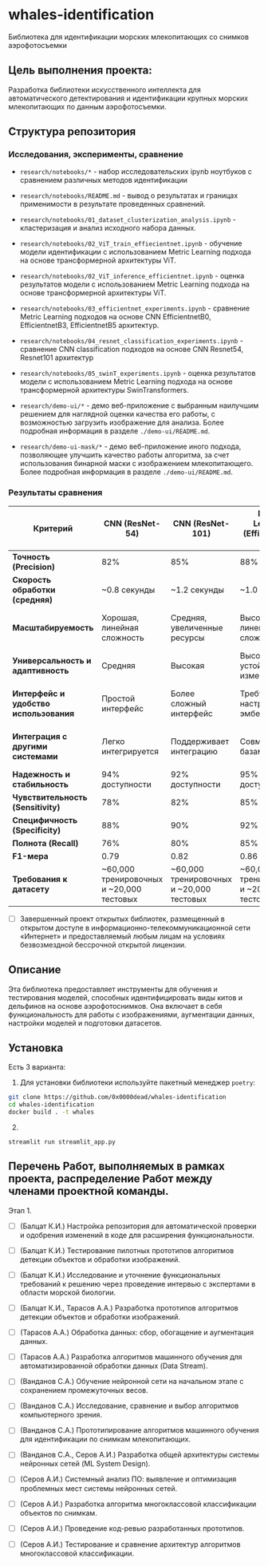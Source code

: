 # whales-identification
Библиотека для идентификации морских млекопитающих со снимков аэрофотосъемки

## Цель выполнения проекта:
Разработка библиотеки искусственного интеллекта для автоматического детектирования и идентификации крупных морских млекопитающих по данным аэрофотосъемки.

## Структура репозитория

### Исследования, эксперименты, сравнение
- `research/notebooks/*` - набор исследовательских ipynb ноутбуков с сравнением различных методов идентификации
- `research/notebooks/README.md` - вывод о результатах и границах применимости в результате проведенных сравнений.
- `research/notebooks/01_dataset_clusterization_analysis.ipynb` - кластеризация и анализ исходного набора данных.
- `research/notebooks/02_ViT_train_effiecientnet.ipynb` - обучение модели идентификации с использованием Metric Learning подхода на основе трансформерной архитектуры ViT.
- `research/notebooks/02_ViT_inference_efficientnet.ipynb` - оценка результатов модели с использованием Metric Learning подхода на основе трансформерной архитектуры ViT.
- `research/notebooks/03_efficientnet_experiments.ipynb` - сравнение Metric Learning подходов на основе CNN EfficientnetB0, EfficientnetB3, EfficientnetB5 архитектур.
- `research/notebooks/04_resnet_classification_experiments.ipynb` - сравнение CNN classification подходов на основе CNN Resnet54, Resnet101 архитектур
- `research/notebooks/05_swinT_experiments.ipynb` - оценка результатов модели с использованием Metric Learning подхода на основе трансформерной архитектуры SwinTransformers.

- `research/demo-ui/*` - демо веб-приложение с выбранным наилучшим решением для наглядной оценки качества его работы, с возможностью загрузить изображение для анализа. Более подробная информация в разделе `./demo-ui/README.md`.
- `research/demo-ui-mask/*` - демо веб-приложение иного подхода, позволяющее улучшить качество работы алгоритма, за счет использования бинарной маски с изображением млекопитающего. Более подробная информация в разделе `./demo-ui/README.md`.

### Результаты сравнения

| Критерий                         | CNN (ResNet-54)             | CNN (ResNet-101)             | Metric Learning (EfficientNet-B0)   | Metric Learning (EfficientNet-B5)   | ViT-B/16                     | ViT-L/32                        | Swin-T                          |
|-----------------------------------|-----------------------------|------------------------------|--------------------------------------|--------------------------------------|--------------------------------------|--------------------------------------|--------------------------------------|
| **Точность (Precision)**          | 82%                         | 85%                          | 88%                                  | 91%                                  | 91%                                  | 93%                                  | 90%                                 |
| **Скорость обработки (средняя)**  | ~0.8 секунды                | ~1.2 секунды                 | ~1.0 секунда                         | ~1.8 секунды                         | ~2.0 секунды                         | ~3.5 секунды                         | ~2.2 секунды                         |
| **Масштабируемость**              | Хорошая, линейная сложность | Средняя, увеличенные ресурсы | Высокая, линейная сложность          | Средняя, ресурсоемкая                | Средняя, увеличивается с данными     | Низкая, требует значительных ресурсов | Высокая, линейная сложность         |
| **Универсальность и адаптивность**| Средняя                     | Высокая                      | Высокая, устойчива к изменениям      | Очень высокая, устойчива к изменениям | Очень высокая                        | Очень высокая                        | Высокая                             |
| **Интерфейс и удобство использования** | Простой интерфейс          | Более сложный интерфейс      | Требует настройки эмбеддингов         | Требует более сложной настройки эмбеддингов | Требует оптимизации для пользователей | Требует высокой оптимизации           | Простой интерфейс                   |
| **Интеграция с другими системами** | Легко интегрируется         | Поддерживает интеграцию      | Совместим с базами данных            | Совместим, но требует дополнительных модулей | Требует модулей для интеграции       | Требует модулей и оптимизации         | Легко интегрируется                 |
| **Надежность и стабильность**     | 94% доступности            | 92% доступности              | 95% доступности                      | 93% доступности                      | 93% доступности                      | 90% доступности                      | 94% доступности                     |
| **Чувствительность (Sensitivity)**| 78%                         | 82%                          | 85%                                  | 88%                                  | 89%                                  | 91%                                  | 90%                                  |
| **Специфичность (Specificity)**   | 88%                         | 90%                          | 92%                                  | 94%                                  | 91%                                  | 92%                                  | 91%                                  |
| **Полнота (Recall)**              | 76%                         | 80%                          | 85%                                  | 88%                                  | 89%                                  | 91%                                  | 90%                                  |
| **F1-мера**                       | 0.79                        | 0.82                         | 0.86                                 | 0.89                                 | 0.90                                 | 0.92                                 | 0.91                                 |
| **Требования к датасету**         | ~60,000 тренировочных и ~20,000 тестовых | ~60,000 тренировочных и ~20,000 тестовых | ~60,000 тренировочных и ~20,000 тестовых | ~60,000 тренировочных и ~20,000 тестовых | ~60,000 тренировочных и ~20,000 тестовых | ~60,000 тренировочных и ~20,000 тестовых | ~60,000 тренировочных и ~20,000 тестовых |

- [ ] Завершенный проект открытых библиотек, размещенный в открытом доступе в информационно-телекоммуникационной сети «Интернет» и предоставляемый любым лицам на условиях безвозмездной бессрочной открытой лицензии.

## Описание

Эта библиотека предоставляет инструменты для обучения и тестирования моделей, способных идентифицировать виды китов и дельфинов на основе аэрофотоснимков. Она включает в себя функциональность для работы с изображениями, аугментации данных, настройки моделей и подготовки датасетов.

## Установка

Есть 3 варианта:

1) Для установки библиотеки используйте пакетный менеджер `poetry`:

```bash
git clone https://github.com/0x0000dead/whales-identification
cd whales-identification
docker build . -t whales
```

2) 
```
streamlit run streamlit_app.py
```
## Перечень Работ, выполняемых в рамках проекта, распределение Работ между членами проектной команды.
Этап 1.
- [ ] (Балцат К.И.) Настройка репозитория для автоматической проверки и одобрения изменений в коде для расширения функциональности. 
- [ ] (Балцат К.И.) Тестирование пилотных прототипов алгоритмов детекции объектов и обработки изображений. 
- [ ] (Балцат К.И.) Исследование и уточнение функциональных требований к решению через проведение интервью с экспертами в области морской биологии.
- [ ] (Балцат К.И., Тарасов А.А.) Разработка прототипов алгоритмов детекции объектов и обработки изображений. 

- [ ] (Тарасов А.А.) Обработка данных: сбор, обогащение и аугментация данных. 
- [ ] (Тарасов А.А.) Разработка алгоритмов машинного обучения для автоматизированной обработки данных (Data Stream). 

- [ ] (Ванданов С.А.) Обучение нейронной сети на начальном этапе с сохранением промежуточных весов. 
- [ ] (Ванданов С.А.) Исследование, сравнение и выбор алгоритмов компьютерного зрения. 
- [ ] (Ванданов С.А.) Прототипирование алгоритмов машинного обучения для идентификации по снимкам млекопитающих. 
- [ ] (Ванданов С.А., Серов А.И.) Разработка общей архитектуры системы нейронных сетей (ML System Design). 

- [ ] (Серов А.И.) Системный анализ ПО: выявление и оптимизация проблемных мест системы нейронных сетей. 
- [ ] (Серов А.И.) Разработка алгоритма многоклассовой классификации объектов по снимкам. 
- [ ] (Серов А.И.) Проведение код-ревью разработанных прототипов. 
- [ ] (Серов А.И.) Тестирование и сравнение архитектур алгоритмов многоклассовой классификации. 